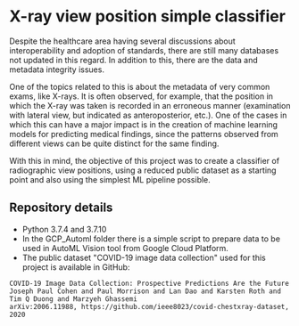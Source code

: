 # X-ray view position simple classifier

Despite the healthcare area having several discussions about interoperability and adoption of standards, there are still many databases not updated in this regard. In addition to this, there are the data and metadata integrity issues.

One of the topics related to this is about the metadata of very common exams, like X-rays. It is often observed, for example, that the position in which the X-ray was taken is recorded in an erroneous manner (examination with lateral view, but indicated as anteroposterior, etc.). One of the cases in which this can have a major impact is in the creation of machine learning models for predicting medical findings, since the patterns observed from different views can be quite distinct for the same finding.

With this in mind, the objective of this project was to create a classifier of radiographic view positions, using a reduced public dataset as a starting point and also using the simplest ML pipeline possible.

## Repository details

- Python 3.7.4 and 3.7.10
- In the GCP_Automl folder there is a simple script to prepare data to be used in AutoML Vision tool from Google Cloud Platform.
- The public dataset "COVID-19 image data collection" used for this project is available in GitHub:

```
COVID-19 Image Data Collection: Prospective Predictions Are the Future
Joseph Paul Cohen and Paul Morrison and Lan Dao and Karsten Roth and Tim Q Duong and Marzyeh Ghassemi
arXiv:2006.11988, https://github.com/ieee8023/covid-chestxray-dataset, 2020
```
